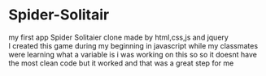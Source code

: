 # Spider-Solitair
my first app
Spider Solitaier clone made by html,css,js and jquery <br>
I created this game during my beginning  in javascript 
while my classmates were learning what a variable is i was working on this so so it doesnt have the most clean code but it worked and that was a great step for me
